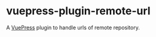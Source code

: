 # vuepress-plugin-remote-url

A [VuePress](https://github.com/vuejs/vuepress) plugin to handle urls of remote repository.
